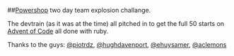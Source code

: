 ##[Powershop](http://powershop.co.nz) two day team explosion challange.

The devtrain (as it was at the time) all pitched in to get the full 50 starts on [Advent of Code](http://adventofcode.com/) all done with ruby.

Thanks to the guys: [@piotrdz](https://github.com/piotrdz), [@hughdavenport](https://github.com/hughdavenport), [@ehuysamer](https://github.com/ehuysamer), [@aclemons](https://github.com/aclemons)
